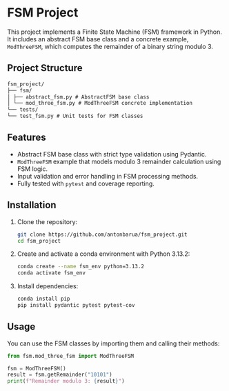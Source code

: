 # FSM Project

This project implements a Finite State Machine (FSM) framework in Python. It includes an abstract FSM base class and a concrete example, `ModThreeFSM`, which computes the remainder of a binary string modulo 3.

## Project Structure
```md
fsm_project/
├── fsm/
│ ├── abstract_fsm.py # AbstractFSM base class
│ └── mod_three_fsm.py # ModThreeFSM concrete implementation
└── tests/
└── test_fsm.py # Unit tests for FSM classes
```
## Features

- Abstract FSM base class with strict type validation using Pydantic.
- `ModThreeFSM` example that models modulo 3 remainder calculation using FSM logic.
- Input validation and error handling in FSM processing methods.
- Fully tested with `pytest` and coverage reporting.

## Installation

1. Clone the repository:

   ```bash
   git clone https://github.com/antonbarua/fsm_project.git
   cd fsm_project
   ```

2. Create and activate a conda environment with Python 3.13.2:

   ```bash
   conda create --name fsm_env python=3.13.2
   conda activate fsm_env
   ```

3. Install dependencies:
   ```bash
   conda install pip
   pip install pydantic pytest pytest-cov
   ```

## Usage

You can use the FSM classes by importing them and calling their methods:

```python
from fsm.mod_three_fsm import ModThreeFSM

fsm = ModThreeFSM()
result = fsm.getRemainder("10101")
print(f"Remainder modulo 3: {result}")
```
